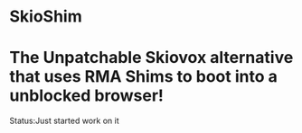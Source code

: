 # SkioShim

# The Unpatchable Skiovox alternative that uses RMA Shims to boot into a unblocked browser!



Status:Just started work on it
